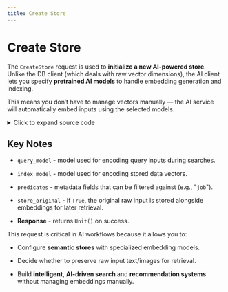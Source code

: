 ```yaml
---
title: Create Store
---
```


# Create Store

The `CreateStore` request is used to **initialize a new AI-powered store**.
Unlike the DB client (which deals with raw vector dimensions), the AI client lets you specify **pretrained AI models** to handle embedding generation and indexing.

This means you don’t have to manage vectors manually — the AI service will automatically embed inputs using the selected models.


<details>
  <summary>Click to expand source code</summary>

  ```py
  import asyncio
  from grpclib.client import Channel
  from ahnlich_client_py.grpc.services.ai_service import AiServiceStub
  from ahnlich_client_py.grpc.ai import query as ai_query
  from ahnlich_client_py.grpc.ai.models import AiModel


  async def create_store():
    async with Channel(host="127.0.0.1", port=1370) as channel:
        client = AiServiceStub(channel)
        response = await client.create_store(
            ai_query.CreateStore(
                store="test store",
                query_model=AiModel.ALL_MINI_LM_L6_V2,
                index_model=AiModel.ALL_MINI_LM_L6_V2,
                predicates=["job"],
                error_if_exists=True,
                # Store original controls if we choose to store the raw inputs
                # within the DB in order to be able to retrieve the originals again
                # during query, else only store values are returned
                store_original=True
            )
        )
        print(response) # Unit()


  if __name__ == "__main__":
    asyncio.run(create_store())
  ```
</details>

## Key Notes

* `query_model` - model used for encoding query inputs during searches.

* `index_model` - model used for encoding stored data vectors.

* `predicates` - metadata fields that can be filtered against (e.g., "`job`").

* `store_original` - if `True`, the original raw input is stored alongside embeddings for later retrieval.

* **Response** - returns `Unit()` on success.

This request is critical in AI workflows because it allows you to:

* Configure **semantic stores** with specialized embedding models.

* Decide whether to preserve raw input text/images for retrieval.

* Build **intelligent**, **AI-driven search** and **recommendation systems** without managing embeddings manually.

